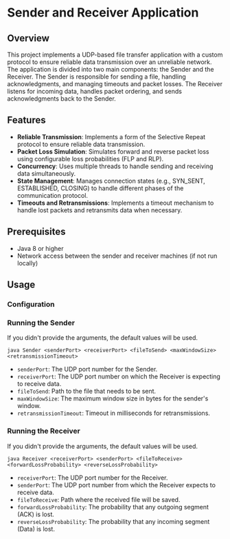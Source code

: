 # Sender and Receiver Application

## Overview
This project implements a UDP-based file transfer application with a custom protocol to ensure reliable data transmission over an unreliable network. The application is divided into two main components: the Sender and the Receiver. The Sender is responsible for sending a file, handling acknowledgments, and managing timeouts and packet losses. The Receiver listens for incoming data, handles packet ordering, and sends acknowledgments back to the Sender.

## Features
- **Reliable Transmission**: Implements a form of the Selective Repeat protocol to ensure reliable data transmission.
- **Packet Loss Simulation**: Simulates forward and reverse packet loss using configurable loss probabilities (FLP and RLP).
- **Concurrency**: Uses multiple threads to handle sending and receiving data simultaneously.
- **State Management**: Manages connection states (e.g., SYN_SENT, ESTABLISHED, CLOSING) to handle different phases of the communication protocol.
- **Timeouts and Retransmissions**: Implements a timeout mechanism to handle lost packets and retransmits data when necessary.

## Prerequisites
- Java 8 or higher
- Network access between the sender and receiver machines (if not run locally)

## Usage
### Configuration

### Running the Sender
If you didn't provide the arguments, the default values will be used.
```
java Sender <senderPort> <receiverPort> <fileToSend> <maxWindowSize> <retransmissionTimeout>
```

- `senderPort`: The UDP port number for the Sender.
- `receiverPort`: The UDP port number on which the Receiver is expecting to receive data.
- `fileToSend`: Path to the file that needs to be sent.
- `maxWindowSize`: The maximum window size in bytes for the sender's window.
- `retransmissionTimeout`: Timeout in milliseconds for retransmissions.

### Running the Receiver
If you didn't provide the arguments, the default values will be used.
```
java Receiver <receiverPort> <senderPort> <fileToReceive> <forwardLossProbability> <reverseLossProbability>
```
- `receiverPort`: The UDP port number for the Receiver.
- `senderPort`: The UDP port number from which the Receiver expects to receive data.
- `fileToReceive`: Path where the received file will be saved.
- `forwardLossProbability`: The probability that any outgoing segment (ACK) is lost.
- `reverseLossProbability`: The probability that any incoming segment (Data) is lost.